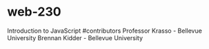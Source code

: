 # web-230
Introduction to JavaScript
#contributors Professor Krasso - Bellevue University
Brennan Kidder - Bellevue University
